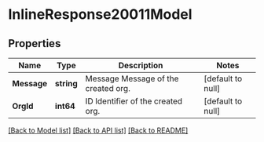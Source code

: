 # InlineResponse20011Model

## Properties
Name | Type | Description | Notes
------------ | ------------- | ------------- | -------------
**Message** | **string** | Message Message of the created org. | [default to null]
**OrgId** | **int64** | ID Identifier of the created org. | [default to null]

[[Back to Model list]](../README.md#documentation-for-models) [[Back to API list]](../README.md#documentation-for-api-endpoints) [[Back to README]](../README.md)


